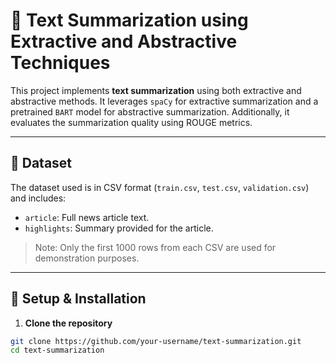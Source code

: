 # 📰 Text Summarization using Extractive and Abstractive Techniques

This project implements **text summarization** using both extractive and abstractive methods. It leverages `spaCy` for extractive summarization and a pretrained `BART` model for abstractive summarization. Additionally, it evaluates the summarization quality using ROUGE metrics.

---

## 📂 Dataset

The dataset used is in CSV format (`train.csv`, `test.csv`, `validation.csv`) and includes:
- `article`: Full news article text.
- `highlights`: Summary provided for the article.

> Note: Only the first 1000 rows from each CSV are used for demonstration purposes.

---

## 🧰 Setup & Installation

1. **Clone the repository**

```bash
git clone https://github.com/your-username/text-summarization.git
cd text-summarization
